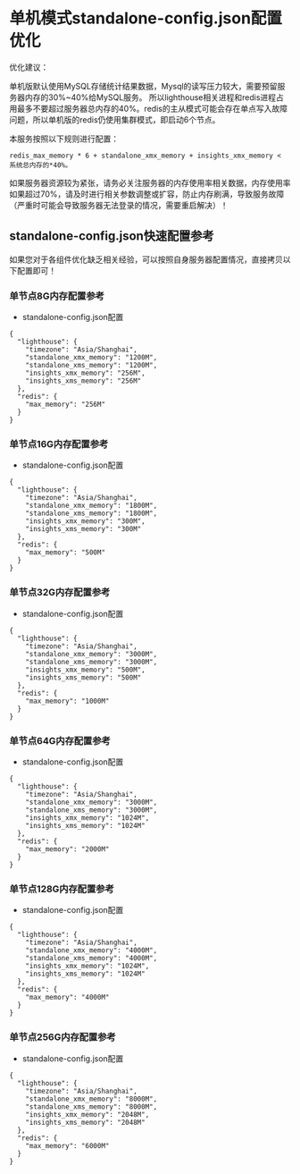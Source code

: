 # 单机模式standalone-config.json配置优化

优化建议：

单机版默认使用MySQL存储统计结果数据，Mysql的读写压力较大，需要预留服务器内存的30%~40%给MySQL服务。
所以lighthouse相关进程和redis进程占用最多不要超过服务器总内存的40%。redis的主从模式可能会存在单点写入故障问题，所以单机版的redis仍使用集群模式，即启动6个节点。

本服务按照以下规则进行配置：

```
redis_max_memory * 6 + standalone_xmx_memory + insights_xmx_memory < 系统总内存的*40%。
```

如果服务器资源较为紧张，请务必关注服务器的内存使用率相关数据，内存使用率如果超过70%，请及时进行相关参数调整或扩容，防止内存刷满，导致服务故障（严重时可能会导致服务器无法登录的情况，需要重启解决）！

## standalone-config.json快速配置参考

如果您对于各组件优化缺乏相关经验，可以按照自身服务器配置情况，直接拷贝以下配置即可！

### 单节点8G内存配置参考
+ standalone-config.json配置
```
{
  "lighthouse": {
    "timezone": "Asia/Shanghai",
    "standalone_xmx_memory": "1200M",
    "standalone_xms_memory": "1200M",
    "insights_xmx_memory": "256M",
    "insights_xms_memory": "256M"
  },
  "redis": {
    "max_memory": "256M"
  }
}
```

### 单节点16G内存配置参考

+ standalone-config.json配置
```
{
  "lighthouse": {
    "timezone": "Asia/Shanghai",
    "standalone_xmx_memory": "1800M",
    "standalone_xms_memory": "1800M",
    "insights_xmx_memory": "300M",
    "insights_xms_memory": "300M"
  },
  "redis": {
    "max_memory": "500M"
  }
}
```

### 单节点32G内存配置参考

+ standalone-config.json配置
```
{
  "lighthouse": {
    "timezone": "Asia/Shanghai",
    "standalone_xmx_memory": "3000M",
    "standalone_xms_memory": "3000M",
    "insights_xmx_memory": "500M",
    "insights_xms_memory": "500M"
  },
  "redis": {
    "max_memory": "1000M"
  }
}
```


### 单节点64G内存配置参考

+ standalone-config.json配置
```
{
  "lighthouse": {
    "timezone": "Asia/Shanghai",
    "standalone_xmx_memory": "3000M",
    "standalone_xms_memory": "3000M",
    "insights_xmx_memory": "1024M",
    "insights_xms_memory": "1024M"
  },
  "redis": {
    "max_memory": "2000M"
  }
}
```
### 单节点128G内存配置参考

+ standalone-config.json配置
```
{
  "lighthouse": {
    "timezone": "Asia/Shanghai",
    "standalone_xmx_memory": "4000M",
    "standalone_xms_memory": "4000M",
    "insights_xmx_memory": "1024M",
    "insights_xms_memory": "1024M"
  },
  "redis": {
    "max_memory": "4000M"
  }
}
```

### 单节点256G内存配置参考

+ standalone-config.json配置
```
{
  "lighthouse": {
    "timezone": "Asia/Shanghai",
    "standalone_xmx_memory": "8000M",
    "standalone_xms_memory": "8000M",
    "insights_xmx_memory": "2048M",
    "insights_xms_memory": "2048M"
  },
  "redis": {
    "max_memory": "6000M"
  }
}
```